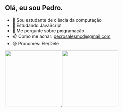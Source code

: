 ## Olá, eu sou Pedro.

- 🔭 Sou estudante de ciência da computação
- 🌱 Estudando JavaScript
- 💬 Me pergunte sobre programação
- 📫 Como me achar: pedrosalesmcd@gmail.com
- 😄 Pronomes: Ele/Dele 

<div>
  <a href="https://beacons,ai/PedroSales07">
  <img height="180em" src="https://github-readme-stats.vercel.app/api?username=PedroSales07&show_icons=true&theme=dracula&include_all_comits=true&count_private=true"/>
    <img height="180em" src="https://github-readme-stats.vercel.app/api/top-langs/?username=PedroSales07&layout=compact&langs_count=168theme=dracula"/>
</div>
